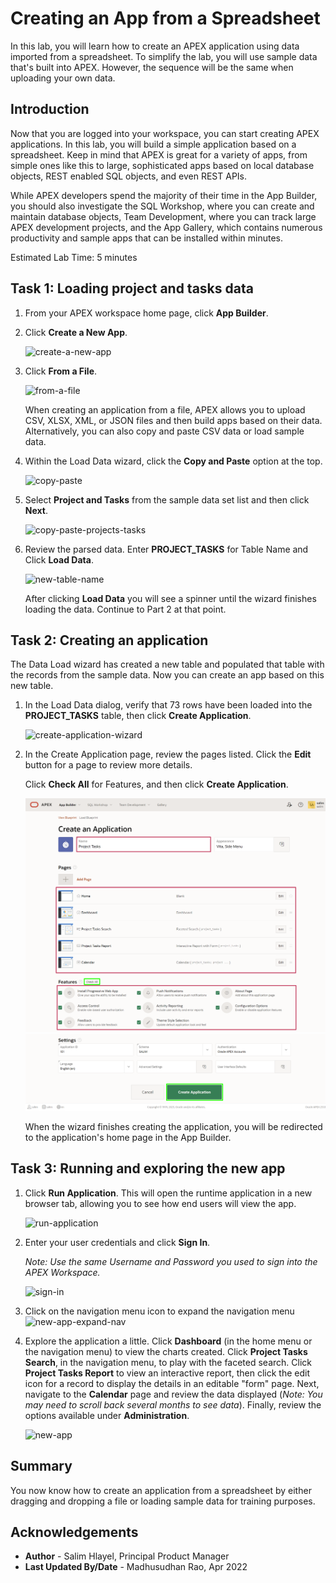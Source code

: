 # Creating an App from a Spreadsheet

In this lab, you will learn how to create an APEX application using data imported from a spreadsheet. To simplify the lab, you will use sample data that's built into APEX. However, the sequence will be the same when uploading your own data.

## Introduction
Now that you are logged into your workspace, you can start creating APEX applications. In this lab, you will build a simple application based on a spreadsheet. Keep in mind that APEX is great for a variety of apps, from simple ones like this to large, sophisticated apps based on local database objects, REST enabled SQL objects, and even REST APIs.

While APEX developers spend the majority of their time in the App Builder, you should also investigate the SQL Workshop, where you can create and maintain database objects, Team Development, where you can track large APEX development projects, and the App Gallery, which contains numerous productivity and sample apps that can be installed within minutes.

Estimated Lab Time: 5 minutes

## Task 1: Loading project and tasks data  

1.  From your APEX workspace home page, click **App Builder**.
2.  Click **Create a New App**.

    ![create-a-new-app](images/create-a-new-app.png " ")

3.  Click **From a File**.

    ![from-a-file](images/from-a-file.png " ")

    When creating an application from a file, APEX allows you to upload CSV, XLSX, XML, or JSON files and then build apps based on their data. Alternatively, you can also copy and paste CSV data or load sample data.

4.  Within the Load Data wizard, click the **Copy and Paste** option at the top.

    ![copy-paste](images/copy-paste.png " ")

5. Select **Project and Tasks** from the sample data set list and then click **Next**.

    ![copy-paste-projects-tasks](images/copy-paste-projects-tasks.png " ")

6.  Review the parsed data. Enter **PROJECT_TASKS** for Table Name and Click **Load Data**.

    ![new-table-name](images/new-table-name.png " ")

    After clicking **Load Data** you will see a spinner until the wizard finishes loading the data. Continue to Part 2 at that point.

## Task 2: Creating an application

The Data Load wizard has created a new table and populated that table with the records from the sample data. Now you can create an app based on this new table.

1.  In the Load Data dialog, verify that 73 rows have been loaded into the **PROJECT_TASKS** table, then click **Create Application**.

    ![create-application-wizard](images/create-application-wizard.png " ")

[//]: # (click **Create Application**. )
[//]: # (images/continue-to-create-application-wizard.png " ")

[//]: # (Remove Steps 2 and 3)

2. In the Create Application page, review the pages listed. Click the **Edit** button for a page to review more details.

    Click **Check All** for Features, and then click **Create Application**.

    ![name-for-application](images/name-for-application.png " ")
    ![create-application](images/create-application.png " ")

    When the wizard finishes creating the application, you will be redirected to the application's home page in the App Builder.

## Task 3: Running and exploring the new app

1.  Click **Run Application**. This will open the runtime application in a new browser tab, allowing you to see how end users will view the app.

    ![run-application](images/run-application.png " ")

2.  Enter your user credentials and click **Sign In**.

    *Note: Use the same Username and Password you used to sign into the APEX Workspace.*

    ![sign-in](images/sign-in.png " ")

3. Click on the navigation menu icon to expand the navigation menu
    ![new-app-expand-nav](images/new-app-expand-nav.png " ")

4.  Explore the application a little. Click **Dashboard** (in the home menu or the navigation menu) to view the charts created. Click **Project Tasks Search**, in the navigation menu, to play with the faceted search. Click **Project Tasks Report** to view an interactive report, then click the edit icon for a record to display the details in an editable "form" page. Next, navigate to the **Calendar** page and review the data displayed (*Note: You may need to scroll back several months to see data*). Finally, review the options available under **Administration**.

    ![new-app](images/new-app.png " ")

## **Summary**

You now know how to create an application from a spreadsheet by either dragging and dropping a file or loading sample data for training purposes.

## **Acknowledgements**

 - **Author** -  Salim Hlayel, Principal Product Manager 
 - **Last Updated By/Date** - Madhusudhan Rao, Apr 2022


